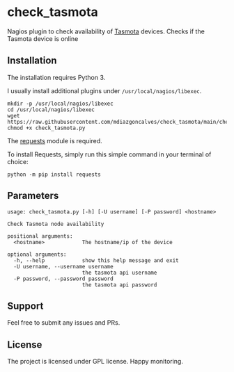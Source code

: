 # check_tasmota


Nagios plugin to check availability of [Tasmota](https://tasmota.github.io/docs/) devices. Checks if the Tasmota device is online

## Installation

The installation requires Python 3.

I usually install additional plugins under `/usr/local/nagios/libexec`.

```
mkdir -p /usr/local/nagios/libexec
cd /usr/local/nagios/libexec
wget https://raw.githubusercontent.com/mdiazgoncalves/check_tasmota/main/check_tasmota.py
chmod +x check_tasmota.py
```

The [requests](https://github.com/psf/requests) module is required.

To install Requests, simply run this simple command in your terminal of choice:

```
python -m pip install requests
```

## Parameters

```
usage: check_tasmota.py [-h] [-U username] [-P password] <hostname>

Check Tasmota node availability

positional arguments:
  <hostname>            The hostname/ip of the device

optional arguments:
  -h, --help            show this help message and exit
  -U username, --username username
                        the tasmota api username
  -P password, --password password
                        the tasmota api password

```

## Support

Feel free to submit any issues and PRs.

## License

The project is licensed under GPL license. Happy monitoring.
